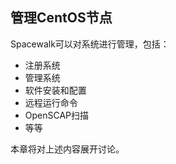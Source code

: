 ## 管理CentOS节点
Spacewalk可以对系统进行管理，包括：     

* 注册系统
* 管理系统
* 软件安装和配置
* 远程运行命令
* OpenSCAP扫描
* 等等

本章将对上述内容展开讨论。    


